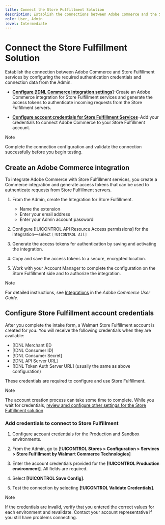 ```yaml
---
title: Connect the Store Fulfillment Solution
description: Establish the connections between Adobe Commerce and the Store Fulfillment solution by creating and authorizing an Adobe Commerce integration and adding the Store Fulfillment account credentials to the Adobe Commerce service configuration.
role: User, Admin
level: Intermediate
---
```

# Connect the Store Fulfillment Solution

Establish the connection between Adobe Commerce and Store Fulfillment services by configuring the required authentication credentials and connection data from the Admin.

- **[Configure [!DNL Commerce integration settings]](#create-the-commerce-integration)**–Create an Adobe Commerce integration for Store Fulfillment services and generate the access tokens to authenticate incoming requests from the Store Fulfillment servers.

- **[Configure account credentials for Store Fulfillment Services](#configure-store-fulfillment-account-credentials)**–Add your credentials to connect Adobe Commerce to your Store Fulfillment account.

>[!NOTE]
>
>Complete the connection configuration and validate the connection successfully before you begin testing.

## Create an Adobe Commerce integration

To integrate Adobe Commerce with Store Fulfillment services, you create a Commerce integration and generate access tokens that can be used to authenticate requests from Store Fulfillment servers.

1. From the Admin, create the Integration for Store Fulfillment.

   - Name the extension
   - Enter your email address
   - Enter your Admin account password

1. Configure [!UICONTROL API Resource Access permissions] for the integration—select `[!UICONTROL All]`

1. Generate the access tokens for authentication by saving and activating the integration. 

1. Copy and save the access tokens to a secure, encrypted location.

1. Work with your Account Manager to complete the configuration on the Store Fulfillment side and to authorize the integration.


>[!NOTE]
>
>For detailed instructions, see [Integrations](https://docs.magento.com/user-guide/system/integrations.html) in the _Adobe Commerce User Guide_.

## Configure Store Fulfillment account credentials

After you complete the intake form, a Walmart Store Fulfillment account is created for you. You will receive the following credentials when they are available:

- [!DNL Merchant I]D
- [!DNL Consumer ID]
- [!DNL Consumer Secret]
- [!DNL API Server URL]
- [!DNL Token Auth Server URL] (usually the same as above configuration)

These credentials are required to configure and use Store Fulfillment.

  >[!NOTE]
  >
  >The account creation process can take some time to complete. While you wait for credentials, [review amd configure other settings for the  Store Fulfillment solution](service-config-settings-overview.md).

### Add credentials to connect to Store Fulfillment

1. Configure [account credentials](enable-general.md) for the Production and Sandbox environments.

1. From the Admin, go to **[!UICONTROL Stores > Configuration > Services > Store Fulfillment by Walmart Commerce Technologies]**

1. Enter the account credentials provided for the **[!UICONTROL Production environment]**. All fields are required.

1. Select **[!UICONTROL Save Config]**.

1. Test the connection by selecting **[!UICONTROL Validate Credentials]**.

>[!NOTE]
>
>If the credentials are invalid, verify that you entered the correct values for each environment and revalidate. Contact your account representative if you still have problems connecting.









